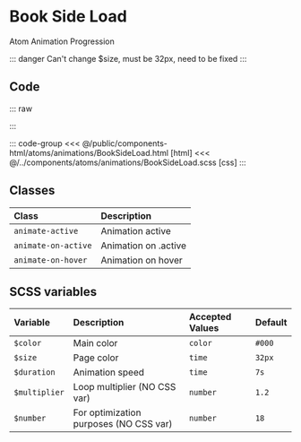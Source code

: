 # Book Side Load
<Badge type="tip">Atom</Badge> <Badge type="info">Animation</Badge> <Badge type="info">Progression</Badge>

::: danger
Can't change $size, must be 32px, need to be fixed
:::

## Code

::: raw
<div class="dev-section">
    <!--@include: ../../public/components-html/atoms/animations/BookSideLoad.html -->
</div>
:::

::: code-group
<<< @/public/components-html/atoms/animations/BookSideLoad.html [html]
<<< @/../components/atoms/animations/BookSideLoad.scss [css]
:::

## Classes

| Class               | Description          |
|:--------------------|:---------------------|
| `animate-active`    | Animation active     |
| `animate-on-active` | Animation on .active |
| `animate-on-hover`  | Animation on hover   | 

## SCSS variables

| Variable       | Description                            | Accepted Values | Default |
|:---------------|:---------------------------------------|:----------------|:--------|
| `$color`       | Main color                             | `color`         | `#000`  |
| `$size`        | Page color                             | `time`          | `32px`  |
| `$duration`    | Animation speed                        | `time`          | `7s`    |
| `$multiplier`  | Loop multiplier (NO CSS var)           | `number`        | `1.2`   |
| `$number`      | For optimization purposes (NO CSS var) | `number`        | `18`    |

<style lang="scss">
@use "docs/theme.scss" as theme;
@use "components/atoms/animations/BookSideLoad.scss" as * with (
    $color: theme.$primary-color,
);
</style>